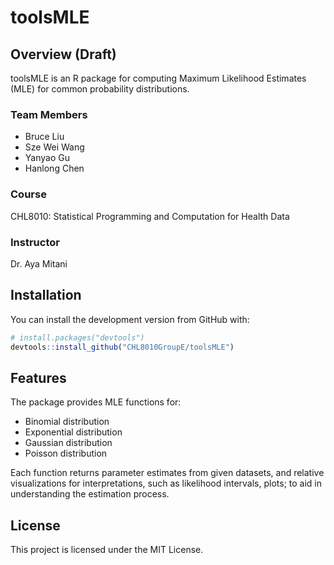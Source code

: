 # toolsMLE

## Overview (Draft)
toolsMLE is an R package for computing Maximum Likelihood Estimates (MLE) for common probability distributions. 

### Team Members
- Bruce Liu
- Sze Wei Wang
- Yanyao Gu
- Hanlong Chen

### Course
CHL8010: Statistical Programming and Computation for Health Data    

### Instructor
Dr. Aya Mitani  

## Installation
You can install the development version from GitHub with:
```r
# install.packages("devtools")
devtools::install_github("CHL8010GroupE/toolsMLE")
```

## Features
The package provides MLE functions for:
- Binomial distribution
- Exponential distribution
- Gaussian distribution
- Poisson distribution

Each function returns parameter estimates from given datasets, and relative visualizations for interpretations, such as likelihood intervals, plots; to aid in understanding the estimation process.

## License
This project is licensed under the MIT License.
